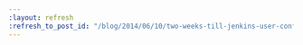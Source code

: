 ```yaml
---
:layout: refresh
:refresh_to_post_id: "/blog/2014/06/10/two-weeks-till-jenkins-user-conference-berlin"
---
```

